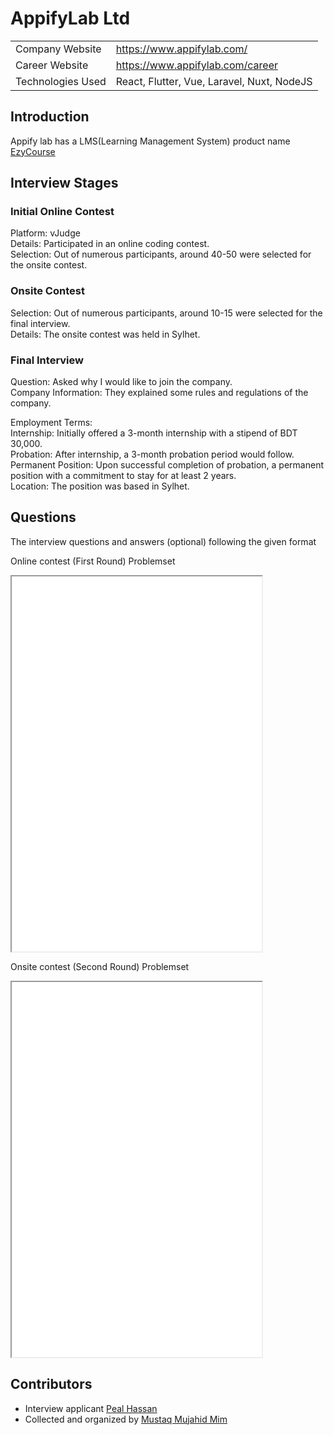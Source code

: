 # AppifyLab Ltd

|                   |                                            |
| :---------------- | :----------------------------------------- |
| Company Website   | https://www.appifylab.com/                 |
| Career Website    | https://www.appifylab.com/career           |
| Technologies Used | React, Flutter, Vue, Laravel, Nuxt, NodeJS |

## Introduction
Appify lab has a LMS(Learning Management System) product name [EzyCourse](https://ezycourse.com/)

## Interview Stages

### Initial Online Contest
Platform: vJudge  
Details: Participated in an online coding contest.  
Selection: Out of numerous participants, around 40-50 were selected for the onsite contest.  

### Onsite Contest
Selection: Out of numerous participants, around 10-15 were selected for the final interview.  
Details: The onsite contest was held in Sylhet.   

### Final Interview

Question: Asked why I would like to join the company.  
Company Information: They explained some rules and regulations of the company.  

Employment Terms:  
Internship: Initially offered a 3-month internship with a stipend of BDT 30,000.  
Probation: After internship, a 3-month probation period would follow.  
Permanent Position: Upon successful completion of probation, a permanent position with a commitment to stay for at least 2 years.  
Location: The position was based in Sylhet.


## Questions
The interview questions and answers (optional) following the given format  

Online contest (First Round) Problemset
<iframe src="/interview-questions-bangladesh/resource/appify/Online_Round.pdf" width="400" height="600" type="application/pdf"></iframe>    

Onsite contest (Second Round) Problemset
<iframe src="/interview-questions-bangladesh/resource/appify/Final_Onsite.pdf" width="400" height="600" type="application/pdf"></iframe>  

## Contributors
- Interview applicant [Peal Hassan](https://www.linkedin.com/in/pealhassan/)  
- Collected and organized by [Mustaq Mujahid Mim](https://www.linkedin.com/in/mmmim/)